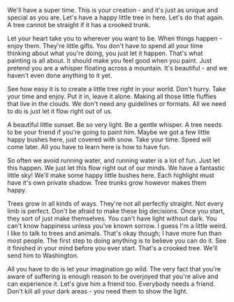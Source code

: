 We'll have a super time. This is your creation - and it's just as unique and special as you are. Let's have a happy little tree in here. Let's do that again. A tree cannot be straight if it has a crooked trunk.

Let your heart take you to wherever you want to be. When things happen - enjoy them. They're little gifts. You don't have to spend all your time thinking about what you're doing, you just let it happen. That's what painting is all about. It should make you feel good when you paint. Just pretend you are a whisper floating across a mountain. It's beautiful - and we haven't even done anything to it yet.

See how easy it is to create a little tree right in your world. Don't hurry. Take your time and enjoy. Put it in, leave it alone. Making all those little fluffies that live in the clouds. We don't need any guidelines or formats. All we need to do is just let it flow right out of us.

A beautiful little sunset. Be so very light. Be a gentle whisper. A tree needs to be your friend if you're going to paint him. Maybe we got a few little happy bushes here, just covered with snow. Take your time. Speed will come later. All you have to learn here is how to have fun.

So often we avoid running water, and running water is a lot of fun. Just let this happen. We just let this flow right out of our minds. We have a fantastic little sky! We'll make some happy little bushes here. Each highlight must have it's own private shadow. Tree trunks grow however makes them happy.

Trees grow in all kinds of ways. They're not all perfectly straight. Not every limb is perfect. Don't be afraid to make these big decisions. Once you start, they sort of just make themselves. You can't have light without dark. You can't know happiness unless you've known sorrow. I guess I'm a little weird. I like to talk to trees and animals. That's okay though; I have more fun than most people. The first step to doing anything is to believe you can do it. See it finished in your mind before you ever start. That's a crooked tree. We'll send him to Washington.

All you have to do is let your imagination go wild. The very fact that you're aware of suffering is enough reason to be overjoyed that you're alive and can experience it. Let's give him a friend too. Everybody needs a friend. Don't kill all your dark areas - you need them to show the light.

